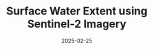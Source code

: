 ---
date: 2025-02-25
external_link: "https://ee-amanbagrecha.projects.earthengine.app/view/aciwrm"
image: feature.png
description: It allows the user to select a reservoir— either by entering its objectid or by clicking on the map—and then analyzes the reservoir’s water extent over time using Sentinel‐2 imagery. 
tags:
- gee
title: Surface Water Extent using Sentinel-2 Imagery
url_code: "https://github.com/amanbagrecha/surface_water_extent/"
---